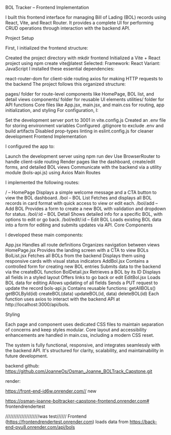 BOL Tracker – Frontend Implementation

I built this frontend interface for managing Bill of Lading (BOL) records using React, Vite, and React Router. It provides a complete UI for performing CRUD operations through interaction with the backend API.

Project Setup

First, I initialized the frontend structure:

Created the project directory with mkdir frontend
Initialized a Vite + React project using npm create vite@latest
Selected:
Framework: React
Variant: JavaScript
I installed these essential dependencies:

react-router-dom for client-side routing
axios for making HTTP requests to the backend
The project follows this organized structure:

pages/ folder for route-level components like HomePage, BOL list, and detail views
components/ folder for reusable UI elements
utilities/ folder for API functions
Core files like App.jsx, main.jsx, and main.css for routing, app initialization, and styling
For configuration, I:

Set the development server port to 3001 in vite.config.js
Created an .env file for storing environment variables
Configured .gitignore to exclude .env and build artifacts
Disabled prop-types linting in eslint.config.js for cleaner development
Frontend Implementation

I configured the app to:

Launch the development server using npm run dev
Use BrowserRouter to handle client-side routing
Render pages like the dashboard, create/edit forms, and detailed BOL views
Communicate with the backend via a utility module (bols-api.js) using Axios
Main Routes

I implemented the following routes:

/ – HomePage
Displays a simple welcome message and a CTA button to view the BOL dashboard.
/bol – BOL List
Fetches and displays all BOL records in card format with quick access to view or edit each.
/bol/add – Add BOL
Provides a form to create a new BOL with validation and dropdown for status.
/bol/:id – BOL Detail
Shows detailed info for a specific BOL, with options to edit or go back.
/bol/edit/:id – Edit BOL
Loads existing BOL data into a form for editing and submits updates via API.
Core Components

I developed these main components:

App.jsx
Handles all route definitions
Organizes navigation between views
HomePage.jsx
Provides the landing screen with a CTA to view BOLs
BolList.jsx
Fetches all BOLs from the backend
Displays them using responsive cards with visual status indicators
AddBol.jsx
Contains a controlled form for creating new BOL entries
Submits data to the backend via the createBOL function
BolDetail.jsx
Retrieves a BOL by its ID
Displays all fields in a styled layout
Offers links to go back or edit
EditBol.jsx
Loads BOL data for editing
Allows updating of all fields
Sends a PUT request to update the record
bols-api.js
Contains reusable functions:
getAllBOLs()
getBOLById(id)
createBOL(data)
updateBOL(id, data)
deleteBOL(id)
Each function uses axios to interact with the backend API at http://localhost:3000/api/bols.

Styling

Each page and component uses dedicated CSS files to maintain separation of concerns and keep styles modular. Core layout and accessibility enhancements are handled in main.css, including a modern CSS reset.

The system is fully functional, responsive, and integrates seamlessly with the backend API. It's structured for clarity, scalability, and maintainability in future development.

backend github:
https://github.com/JoanneOs/Osman_Joanne_BOLTrack_Capstone.git

render:

https://front-end-id6w.onrender.com// new

https://osman-joanne-boltracker-capstone-frontend.onrender.com# frontendrendertest

/////////////////////was test//////
Frontend (https://frontendrendertest.onrender.com) loads data from https://back-end-pyu8.onrender.com/api/bols